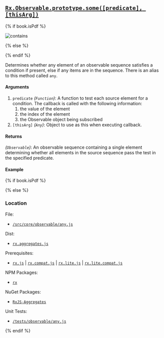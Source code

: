 ## [`Rx.Observable.prototype.some([predicate], [thisArg])`](https://github.com/Reactive-Extensions/RxJS/blob/master/src/core/linq/observable/some.js)

{% if book.isPdf %}

![contains](http://reactivex.io/documentation/operators/images/contains.png)

{% else %}



{% endif %}

Determines whether any element of an observable sequence satisfies a condition if present, else if any items are in the sequence.  There is an alias to this method called `any`.

#### Arguments
1. `predicate` *(`Function`)*: A function to test each source element for a condition. The callback is called with the following information:
    1. the value of the element
    2. the index of the element
    3. the Observable object being subscribed
2. `[thisArg]` *(`Any`)*: Object to use as this when executing callback.

#### Returns
*(`Observable`)*: An observable sequence containing a single element determining whether all elements in the source sequence pass the test in the specified predicate. 

#### Example

[](http://jsbin.com/sekud/1/embed?js,console)

{% if book.isPdf %}



{% else %}

### Location

File:
- [`/src/core/observable/any.js`](https://github.com/Reactive-Extensions/RxJS/blob/master/src/core/linq/observable/any.js)

Dist:
- [`rx.aggregates.js`](https://github.com/Reactive-Extensions/RxJS/blob/master/rx.aggregates.js)

Prerequisites:
- [`rx.js`](https://github.com/Reactive-Extensions/RxJS/blob/master/dist/rx.js) | [`rx.compat.js`](https://github.com/Reactive-Extensions/RxJS/blob/master/dist/rx.compat.js) | [`rx.lite.js`](https://github.com/Reactive-Extensions/RxJS/blob/master/rx.lite.js) | [`rx.lite.compat.js`](https://github.com/Reactive-Extensions/RxJS/blob/master/rx.lite.compat.js)

NPM Packages:
- [`rx`](https://www.npmjs.org/package/rx)

NuGet Packages:
- [`RxJS-Aggregates`](http://www.nuget.org/packages/RxJS-Aggregates/)

Unit Tests:
- [`/tests/observable/any.js`](https://github.com/Reactive-Extensions/RxJS/blob/master/tests/observable/any.js)

{% endif %}